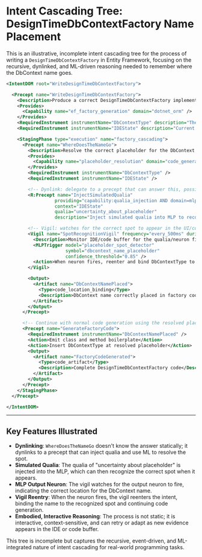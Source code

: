 # Intent Cascading Tree: DesignTimeDbContextFactory Name Placement

This is an illustrative, incomplete intent cascading tree for the process of writing a `DesignTimeDbContextFactory` in Entity Framework, focusing on the recursive, dynlinked, and ML-driven reasoning needed to remember where the DbContext name goes.

```xml
<IntentDOM root="WriteDesignTimeDbContextFactory">

  <Precept name="WriteDesignTimeDbContextFactory">
    <Description>Produce a correct DesignTimeDbContextFactory implementation for Entity Framework</Description>
    <Provides>
      <Capability name="ef_factory_generation" domain="dotnet_orm" />
    </Provides>
    <RequiredInstrument instrumentName="DbContextType" description="The name/type of the target DbContext" />
    <RequiredInstrument instrumentName="IDEState" description="Current code buffer and UI context" />

    <StagingPhase type="execution" name="factory_cascading">
      <Precept name="WhereDoesTheNameGo">
        <Description>Resolve the correct placeholder for the DbContext name in the factory</Description>
        <Provides>
          <Capability name="placeholder_resolution" domain="code_generation" />
        </Provides>
        <RequiredInstrument instrumentName="DbContextType" />
        <RequiredInstrument instrumentName="IDEState" />

        <!-- Dynlink: delegate to a precept that can answer this, possibly using ML/qualia -->
        <R:Precept name="InjectSimulatedQualia"
                  providing="capability:qualia_injection AND domain=mlp_pattern_recognition"
                  context="IDEState"
                  qualia="uncertainty_about_placeholder"
                  description="Inject simulated qualia into MLP to recognize the correct spot for the name" />

        <!-- Vigil: watches for the correct spot to appear in the UI/code buffer -->
        <Vigil name="SpotRecognitionVigil" frequency="every_500ms" during="factory_cascading">
          <Description>Monitor IDE/code buffer for the qualia/neuron firing that signals the correct placeholder</Description>
          <MLPTrigger model="placeholder_spot_detector"
                      symbol="dbcontext_name_placeholder"
                      confidence_threshold="0.85" />
          <Action>When neuron fires, reenter and bind DbContextType to the recognized spot</Action>
        </Vigil>

        <Output>
          <Artifact name="DbContextNamePlaced">
            <Type>code_location_binding</Type>
            <Description>DbContext name correctly placed in factory code</Description>
          </Artifact>
        </Output>
      </Precept>

      <!-- Continue with normal code generation using the resolved placeholder -->
      <Precept name="GenerateFactoryCode">
        <RequiredInstrument instrumentName="DbContextNamePlaced" />
        <Action>Emit class and method boilerplate</Action>
        <Action>Insert DbContextType at resolved placeholder</Action>
        <Output>
          <Artifact name="FactoryCodeGenerated">
            <Type>code_artifact</Type>
            <Description>Complete DesignTimeDbContextFactory code</Description>
          </Artifact>
        </Output>
      </Precept>
    </StagingPhase>
  </Precept>

</IntentDOM>
```

---

## Key Features Illustrated

- **Dynlinking**: `WhereDoesTheNameGo` doesn't know the answer statically; it dynlinks to a precept that can inject qualia and use ML to resolve the spot.
- **Simulated Qualia**: The qualia of "uncertainty about placeholder" is injected into the MLP, which can then recognize the correct spot when it appears.
- **MLP Output Neuron**: The vigil watches for the output neuron to fire, indicating the correct location for the DbContext name.
- **Vigil Reentry**: When the neuron fires, the vigil reenters the intent, binding the name to the recognized spot and continuing code generation.
- **Embodied, Interactive Reasoning**: The process is not static; it is interactive, context-sensitive, and can retry or adapt as new evidence appears in the IDE or code buffer.

This tree is incomplete but captures the recursive, event-driven, and ML-integrated nature of intent cascading for real-world programming tasks.
